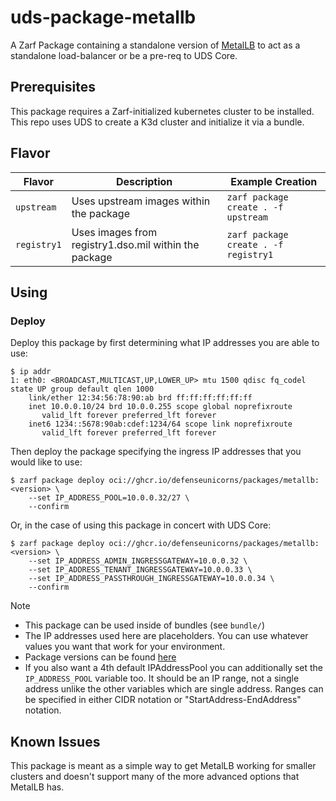 # uds-package-metallb

A Zarf Package containing a standalone version of [MetalLB](https://metallb.org/) to act as a standalone load-balancer or be a pre-req to UDS Core.

## Prerequisites

This package requires a Zarf-initialized kubernetes cluster to be installed.  This repo uses UDS to create a K3d cluster and initialize it via a bundle.

## Flavor

| Flavor | Description | Example Creation |
| ------ | ----------- | ---------------- |
| `upstream` | Uses upstream images within the package | `zarf package create . -f upstream` |
| `registry1` | Uses images from registry1.dso.mil within the package | `zarf package create . -f registry1` |

## Using

### Deploy

Deploy this package by first determining what IP addresses you are able to use:

```shell
$ ip addr
1: eth0: <BROADCAST,MULTICAST,UP,LOWER_UP> mtu 1500 qdisc fq_codel state UP group default qlen 1000
    link/ether 12:34:56:78:90:ab brd ff:ff:ff:ff:ff:ff
    inet 10.0.0.10/24 brd 10.0.0.255 scope global noprefixroute
       valid_lft forever preferred_lft forever
    inet6 1234::5678:90ab:cdef:1234/64 scope link noprefixroute 
       valid_lft forever preferred_lft forever
```

Then deploy the package specifying the ingress IP addresses that you would like to use:

```shell
$ zarf package deploy oci://ghcr.io/defenseunicorns/packages/metallb:<version> \
    --set IP_ADDRESS_POOL=10.0.0.32/27 \
    --confirm
```

Or, in the case of using this package in concert with UDS Core:

```shell
$ zarf package deploy oci://ghcr.io/defenseunicorns/packages/metallb:<version> \
    --set IP_ADDRESS_ADMIN_INGRESSGATEWAY=10.0.0.32 \
    --set IP_ADDRESS_TENANT_INGRESSGATEWAY=10.0.0.33 \
    --set IP_ADDRESS_PASSTHROUGH_INGRESSGATEWAY=10.0.0.34 \
    --confirm
```

> [!NOTE]
>   - This package can be used inside of bundles (see `bundle/`)
>   - The IP addresses used here are placeholders. You can use whatever values you want that work for your environment.
>   - Package versions can be found [here](https://github.com/uds-packages/metallb/pkgs/container/packages%2Fmetallb)
>   - If you also want a 4th default IPAddressPool you can additionally set the `IP_ADDRESS_POOL` variable too. It should be an IP range, not a single address unlike the other variables which are single address. Ranges can be specified in either CIDR notation or "StartAddress-EndAddress" notation.

## Known Issues

This package is meant as a simple way to get MetalLB working for smaller clusters and doesn't support many of the more advanced options that MetalLB has.
